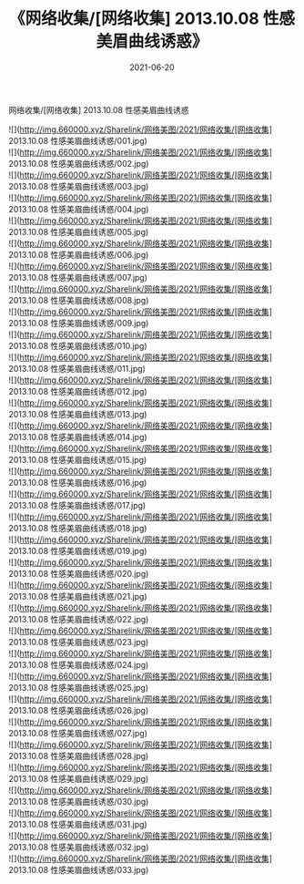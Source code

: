 ﻿---
layout: post
title:  《网络收集/[网络收集] 2013.10.08 性感美眉曲线诱惑》
date:   2021-06-20
img: http://img.660000.xyz/Sharelink/网络美图/2021/网络收集/[网络收集] 2013.10.08 性感美眉曲线诱惑/000.jpg
categories: [美女, 清纯, 唯美]
---

网络收集/[网络收集] 2013.10.08 性感美眉曲线诱惑

 ![](http://img.660000.xyz/Sharelink/网络美图/2021/网络收集/[网络收集] 2013.10.08 性感美眉曲线诱惑/001.jpg) <br>![](http://img.660000.xyz/Sharelink/网络美图/2021/网络收集/[网络收集] 2013.10.08 性感美眉曲线诱惑/002.jpg) <br>![](http://img.660000.xyz/Sharelink/网络美图/2021/网络收集/[网络收集] 2013.10.08 性感美眉曲线诱惑/003.jpg) <br>![](http://img.660000.xyz/Sharelink/网络美图/2021/网络收集/[网络收集] 2013.10.08 性感美眉曲线诱惑/004.jpg) <br>![](http://img.660000.xyz/Sharelink/网络美图/2021/网络收集/[网络收集] 2013.10.08 性感美眉曲线诱惑/005.jpg) <br>![](http://img.660000.xyz/Sharelink/网络美图/2021/网络收集/[网络收集] 2013.10.08 性感美眉曲线诱惑/006.jpg) <br>![](http://img.660000.xyz/Sharelink/网络美图/2021/网络收集/[网络收集] 2013.10.08 性感美眉曲线诱惑/007.jpg) <br>![](http://img.660000.xyz/Sharelink/网络美图/2021/网络收集/[网络收集] 2013.10.08 性感美眉曲线诱惑/008.jpg) <br>![](http://img.660000.xyz/Sharelink/网络美图/2021/网络收集/[网络收集] 2013.10.08 性感美眉曲线诱惑/009.jpg) <br>![](http://img.660000.xyz/Sharelink/网络美图/2021/网络收集/[网络收集] 2013.10.08 性感美眉曲线诱惑/010.jpg) <br>![](http://img.660000.xyz/Sharelink/网络美图/2021/网络收集/[网络收集] 2013.10.08 性感美眉曲线诱惑/011.jpg) <br>![](http://img.660000.xyz/Sharelink/网络美图/2021/网络收集/[网络收集] 2013.10.08 性感美眉曲线诱惑/012.jpg) <br>![](http://img.660000.xyz/Sharelink/网络美图/2021/网络收集/[网络收集] 2013.10.08 性感美眉曲线诱惑/013.jpg) <br>![](http://img.660000.xyz/Sharelink/网络美图/2021/网络收集/[网络收集] 2013.10.08 性感美眉曲线诱惑/014.jpg) <br>![](http://img.660000.xyz/Sharelink/网络美图/2021/网络收集/[网络收集] 2013.10.08 性感美眉曲线诱惑/015.jpg) <br>![](http://img.660000.xyz/Sharelink/网络美图/2021/网络收集/[网络收集] 2013.10.08 性感美眉曲线诱惑/016.jpg) <br>![](http://img.660000.xyz/Sharelink/网络美图/2021/网络收集/[网络收集] 2013.10.08 性感美眉曲线诱惑/017.jpg) <br>![](http://img.660000.xyz/Sharelink/网络美图/2021/网络收集/[网络收集] 2013.10.08 性感美眉曲线诱惑/018.jpg) <br>![](http://img.660000.xyz/Sharelink/网络美图/2021/网络收集/[网络收集] 2013.10.08 性感美眉曲线诱惑/019.jpg) <br>![](http://img.660000.xyz/Sharelink/网络美图/2021/网络收集/[网络收集] 2013.10.08 性感美眉曲线诱惑/020.jpg) <br>![](http://img.660000.xyz/Sharelink/网络美图/2021/网络收集/[网络收集] 2013.10.08 性感美眉曲线诱惑/021.jpg) <br>![](http://img.660000.xyz/Sharelink/网络美图/2021/网络收集/[网络收集] 2013.10.08 性感美眉曲线诱惑/022.jpg) <br>![](http://img.660000.xyz/Sharelink/网络美图/2021/网络收集/[网络收集] 2013.10.08 性感美眉曲线诱惑/023.jpg) <br>![](http://img.660000.xyz/Sharelink/网络美图/2021/网络收集/[网络收集] 2013.10.08 性感美眉曲线诱惑/024.jpg) <br>![](http://img.660000.xyz/Sharelink/网络美图/2021/网络收集/[网络收集] 2013.10.08 性感美眉曲线诱惑/025.jpg) <br>![](http://img.660000.xyz/Sharelink/网络美图/2021/网络收集/[网络收集] 2013.10.08 性感美眉曲线诱惑/026.jpg) <br>![](http://img.660000.xyz/Sharelink/网络美图/2021/网络收集/[网络收集] 2013.10.08 性感美眉曲线诱惑/027.jpg) <br>![](http://img.660000.xyz/Sharelink/网络美图/2021/网络收集/[网络收集] 2013.10.08 性感美眉曲线诱惑/028.jpg) <br>![](http://img.660000.xyz/Sharelink/网络美图/2021/网络收集/[网络收集] 2013.10.08 性感美眉曲线诱惑/029.jpg) <br>![](http://img.660000.xyz/Sharelink/网络美图/2021/网络收集/[网络收集] 2013.10.08 性感美眉曲线诱惑/030.jpg) <br>![](http://img.660000.xyz/Sharelink/网络美图/2021/网络收集/[网络收集] 2013.10.08 性感美眉曲线诱惑/031.jpg) <br>![](http://img.660000.xyz/Sharelink/网络美图/2021/网络收集/[网络收集] 2013.10.08 性感美眉曲线诱惑/032.jpg) <br>![](http://img.660000.xyz/Sharelink/网络美图/2021/网络收集/[网络收集] 2013.10.08 性感美眉曲线诱惑/033.jpg) <br>